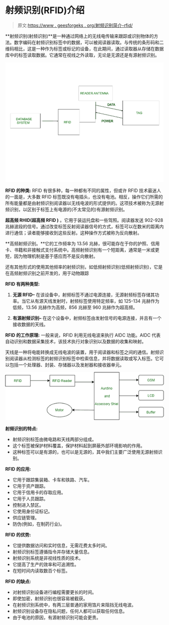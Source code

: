 # 射频识别(RFID)介绍

> 原文:[https://www . geesforgeks . org/射频识别简介-rfid/](https://www.geeksforgeeks.org/introduction-of-radio-frequency-identification-rfid/)

**射频识别(射频识别)**是一种通过网络上的无线电传输来跟踪或识别物体的方法。数字编码在射频识别标签中的数据，可以被阅读器读取。与传统的条形码和二维码相比，这是一种作为标签或标记的设备，在此期间，通过读取器从存储在数据库中的标签读取数据。它通常在视线之外读取，无论是无源还是有源射频识别。

![](img/1f3b7f7ad851611e2214effc8481abfc.png)

**RFID 的种类:**
RFID 有很多种，每一种都有不同的属性，但或许 RFID 技术最迷人的一面是，大多数 RFID 标签既没有电插头，也没有电池。相反，操作它们所需的所有能量都是由射频识别阅读器以无线电波的形式提供的。这项技术被称为无源射频识别，以区别于标签上有电源的(不太常见的)有源射频识别。

**超高频 RHID(超高频 RFID )** 。它用于装运托盘和一些驾照。阅读器发送 902-928 兆赫波段的信号。通过改变标签反射阅读器信号的方式，标签可以在数米的距离内进行通信；读者能够接收到这些反射。这种操作方式被称为反向散射。

**高频射频识别。**它的工作频率为 13.56 兆赫，很可能存在于你的护照、信用卡、书籍和非接触式支付系统中。高频射频识别有一个短距离，通常是一米或更短，因为物理机制是基于感应而不是反向散射。

还有其他形式的使用其他频率的射频识别，如低频射频识别(低频射频识别)，它是在高频射频识别之前开发的，用于动物跟踪

**RFID 有两种类型:**

1.  **无源 RFID–**
    在该设备中，射频标签不通过电源连接，无源射频标签存储其功率。当它从有源天线发射时，射频标签使用特定频率，如 125-134 兆赫作为低频，13.56 兆赫作为高频，856 兆赫至 960 兆赫作为超高频。

2.  **有源射频识别–**
    在这个设备中，射频标签由发射信号的电源连接，并且有一个接收数据的天线。

**RFID 的工作原理:**
一般来说，RFID 利用无线电波来执行 AIDC 功能。AIDC 代表自动识别和数据采集技术，该技术执行对象识别以及数据的收集和映射。

天线是一种将电能转换成无线电波的装置，用于阅读器和标签之间的通信。射频识别阅读器从检测标签的射频识别标签中检索信息，并将数据读取或写入标签。它可以包括一个处理器、封装、存储器以及发射器和接收器单元。

![](img/fd118e9f82adada9e0820802c5767c64.png)

**射频识别的特点:**

*   射频识别标签由微电路和天线两部分组成。
*   这个标签被保护材料覆盖，保护材料起到屏蔽外部环境影响的作用。
*   这种标签可以是有源的，也可以是无源的，其中我们主要广泛使用无源射频识别。

**RFID 的应用:**

*   它用于跟踪集装箱、卡车和铁路、汽车。
*   它用于资产跟踪。
*   它用于信用卡的存取应用。
*   它用于人员跟踪。
*   控制进入禁区。
*   它使用身份证标记。
*   供应链管理。
*   防伪(例如，在制药行业)。

**RFID 的优势:**

*   它提供数据访问和实时信息，无需花费太多时间。
*   射频识别标签遵循指令并存储大量信息。
*   射频识别系统是非视线性质的技术。
*   它提高了生产的效率和可追溯性。
*   在短时间内读取数百个标签。

**RFID 的缺点:**

*   对射频识别设备进行编程需要更长的时间。
*   即使加密，射频识别也很容易被截获。
*   在射频识别系统中，有两三层普通的家用箔片来阻挡无线电波。
*   射频识别设备存在隐私问题，任何人都可以获取任何信息。
*   由于电池的原因，有源射频识别可能会更贵。
